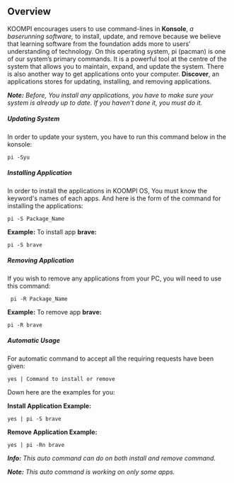 ## Overview
KOOMPI encourages users to use command-lines in **Konsole**, *a baserunning software,* to install, update, and remove because we believe that learning software from the foundation adds more to users’ understanding of technology. On this operating system, pi (pacman) is one of our system’s primary commands. It is a powerful tool at the centre of the system that allows you to maintain, expand, and update the system. There is also another way to get applications onto your computer.
**Discover**, an applications stores for updating, installing, and removing applications. 

***Note:*** *Before, You install any applications, you have to make sure your system is already up to date. If you haven't done it, you must do it.*

##### Updating System
In order to update your system, you have to run this command below in the konsole:
```
pi -Syu
```
##### Installing Application
In order to install the applications in KOOMPI OS, You must know the keyword's names of each apps. And here is the form of the command for installing the applications:
```
pi -S Package_Name
```
**Example:**
To install app **brave:**
```
pi -S brave
```
##### Removing Application
If you wish to remove any applications from your PC, you will need to use this command:
```
 pi -R Package_Name
```
**Example:**
To remove app **brave:**
```
pi -R brave
```
##### Automatic Usage
For automatic command to accept all the requiring requests have been given:
```
yes | Command to install or remove
```
Down here are the examples for you:

**Install Application Example:**
   ```
   yes | pi -S brave
   ```

**Remove Application Example:**
  ```
  yes | pi -Rn brave
  ```

***Info:*** *This auto command can do on both install and remove command.*

***Note:*** *This auto command is working on only some apps.*


